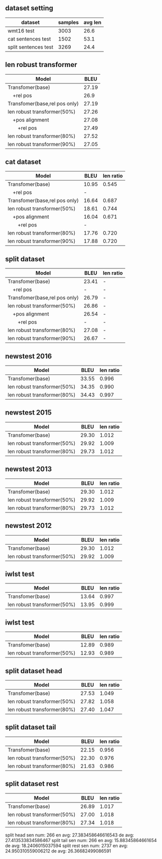 ## dataset setting
|dataset| samples| avg len|
|----|----|----|
|wmt16 test|3003|26.6|
|cat sentences test|1502|53.1|
|split sentences test|3269|24.4|

## len robust transformer

|Model  | BLEU|
|----|----|
|Transfomer(base)               |27.19    |
|&emsp;+rel pos                 |26.9     |
|Transfomer(base,rel pos only)  |27.19    |
|len robust transformer(50%)    |27.26    |
|&emsp;+pos alignment           |27.08    |
|&emsp;&emsp;+rel pos           |27.49    |
|len robust transformer(80%)    |27.52    |
|len robust transformer(90%)    |27.05    |

## cat dataset

|Model  | BLEU| len ratio|
|----|----|----|
|Transfomer(base)               |10.95    |0.545|
|&emsp;+rel pos                 |-        ||
|Transfomer(base,rel pos only)  |16.64    |0.687|
|len robust transformer(50%)    |18.61    |0.744|
|&emsp;+pos alignment           |16.04    |0.671|
|&emsp;&emsp;+rel pos           |-    ||
|len robust transformer(80%)    |17.76    |0.720|
|len robust transformer(90%)    |17.88    |0.720|

## split dataset

|Model  | BLEU| len ratio|
|----|----|----|
|Transfomer(base)               |23.41    |-|
|&emsp;+rel pos                 |-        |-|
|Transfomer(base,rel pos only)  |26.79    |-|
|len robust transformer(50%)    |26.86    |-|
|&emsp;+pos alignment           |26.54    |-|
|&emsp;&emsp;+rel pos           |-    |-|
|len robust transformer(80%)    |27.08    |-|
|len robust transformer(90%)    |26.67    |-|


## newstest 2016
|Model  | BLEU| len ratio|
|----|----|----|
|Transfomer(base)               |33.55    |0.996|
|len robust transformer(50%)    |34.35    |0.990|
|len robust transformer(80%)    |34.43    |0.997|

## newstest 2015
|Model  | BLEU| len ratio|
|----|----|----|
|Transfomer(base)               |29.30    |1.012|
|len robust transformer(50%)    |29.92    |1.009|
|len robust transformer(80%)    |29.73    |1.012|

## newstest 2013
|Model  | BLEU| len ratio|
|----|----|----|
|Transfomer(base)               |29.30    |1.012|
|len robust transformer(50%)    |29.92    |1.009|
|len robust transformer(80%)    |29.73    |1.012|

## newstest 2012
|Model  | BLEU| len ratio|
|----|----|----|
|Transfomer(base)               |29.30    |1.012|
|len robust transformer(50%)    |29.92    |1.009|

## iwlst test
|Model  | BLEU| len ratio|
|----|----|----|
|Transfomer(base)               |13.64    |0.997|
|len robust transformer(50%)    |13.95    |0.999|

## iwlst test
|Model  | BLEU| len ratio|
|----|----|----|
|Transfomer(base)               |12.89    |0.989|
|len robust transformer(50%)    |12.93    |0.989|

## split dataset head

|Model  | BLEU| len ratio|
|----|----|----|
|Transfomer(base)               |27.53    |1.049|
|len robust transformer(50%)    |27.82    |1.058|
|len robust transformer(80%)    |27.40    |1.047|


## split dataset tail

|Model  | BLEU| len ratio|
|----|----|----|
|Transfomer(base)               |22.15    |0.956|
|len robust transformer(50%)    |22.30    |0.976|
|len robust transformer(80%)    |21.63    |0.986|

## split dataset rest

|Model  | BLEU| len ratio|
|----|----|----|
|Transfomer(base)               |26.89    |1.017|
|len robust transformer(50%)    |27.00    |1.018|
|len robust transformer(80%)    |27.34    |1.018|

<!-- sen num:  3003
en avg:  26.572760572760572
de avg:  28.075258075258077 -->

<!-- sen num:  1502
en avg:  53.12782956058589
de avg:  56.13182423435419 -->

<!-- sen num:  3269
en avg:  24.410523095747934
de avg:  25.79076170082594 -->


split head
sen num:  266
en avg:  27.383458646616543
de avg:  27.413533834586467
split tail
sen num:  266
en avg:  15.88345864661654
de avg:  18.2406015037594
split rest
sen num:  2737
en avg:  24.950310559006212
de avg:  26.36682499086591


<!-- fairseq-preprocess \
    --source-lang de --target-lang en \
    --trainpref $TEXT/train.tok.clean.bpe.32000 \
    --validpref $TEXT/newstest2013.tok.bpe.32000 \
    --testpref $TEXT/newstest2014.tok.bpe.32000 \
    --destdir data-bin/wmt16_de_en_bpe32k \
    --nwordssrc 32768 --nwordstgt 32768 \
    --joined-dictionary \
    --workers 20 -->

<!-- TEXT=nist_zh-en_1.34m
fairseq-preprocess \
    --source-lang zh --target-lang en \
    --trainpref $TEXT/train.bpe \
    --validpref $TEXT/validset.bpe \
    --destdir data-bin/nist_zh_en \
    --workers 20 -->